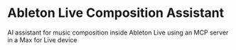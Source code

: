 # Ableton Live Composition Assistant

AI assistant for music composition inside Ableton Live using an MCP server in a Max for Live device
